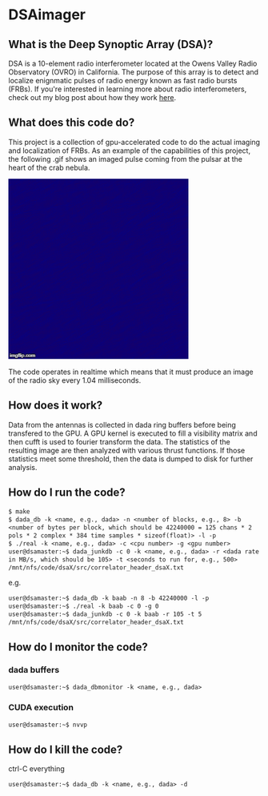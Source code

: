 # DSAimager

## What is the Deep Synoptic Array (DSA)?
DSA is a 10-element radio interferometer located at the Owens Valley Radio Observatory (OVRO) in California. The purpose of this array is to detect and localize enignmatic pulses of radio energy known as fast radio bursts (FRBs). If you're interested in learning more about radio interferometers, check out my blog post about how they work [here](https://devincody.github.io/Blog/2018/02/27/An-Introduction-to-Radio-Interferometry-for-Engineers.html). 

## What does this code do?
This project is a collection of gpu-accelerated code to do the actual imaging and localization of FRBs. As an example of the capabilities of this project, the following .gif shows an imaged pulse coming from the pulsar at the heart of the crab nebula.

![Crab Pulsar](https://github.com/devincody/DSAimager/blob/master/Images/pulse.gif)

The code operates in realtime which means that it must produce an image of the radio sky every 1.04 milliseconds. 

## How does it work?
Data from the antennas is collected in dada ring buffers before being transfered to the GPU. A GPU kernel is executed to fill a visibility matrix and then cufft is used to fourier transform the data. The statistics of the resulting image are then analyzed with various thrust functions. If those statistics meet some threshold, then the data is dumped to disk for further analysis.

## How do I run the code?
```console
$ make
$ dada_db -k <name, e.g., dada> -n <number of blocks, e.g., 8> -b <number of bytes per block, which should be 42240000 = 125 chans * 2 pols * 2 complex * 384 time samples * sizeof(float)> -l -p 
$ ./real -k <name, e.g., dada> -c <cpu number> -g <gpu number>
user@dsamaster:~$ dada_junkdb -c 0 -k <name, e.g., dada> -r <dada rate in MB/s, which should be 105> -t <seconds to run for, e.g., 500> /mnt/nfs/code/dsaX/src/correlator_header_dsaX.txt
```

e.g.
```console
user@dsamaster:~$ dada_db -k baab -n 8 -b 42240000 -l -p 
user@dsamaster:~$ ./real -k baab -c 0 -g 0
user@dsamaster:~$ dada_junkdb -c 0 -k baab -r 105 -t 5 /mnt/nfs/code/dsaX/src/correlator_header_dsaX.txt
```
  
## How do I monitor the code?
### dada buffers
```console
user@dsamaster:~$ dada_dbmonitor -k <name, e.g., dada>
```
### CUDA execution
```console
user@dsamaster:~$ nvvp
```

## How do I kill the code?
ctrl-C everything
```console
user@dsamaster:~$ dada_db -k <name, e.g., dada> -d
```
